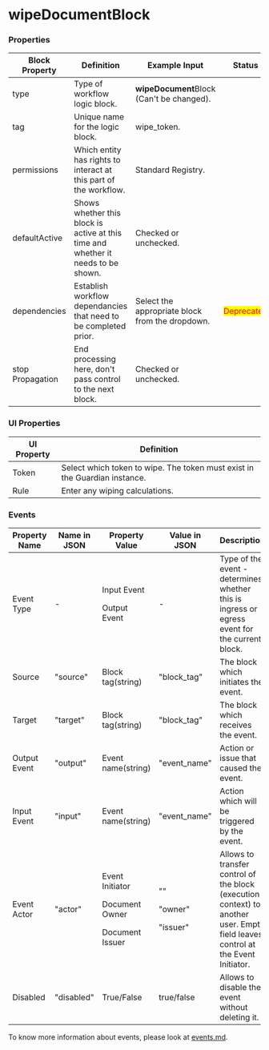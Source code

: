 # wipeDocumentBlock

### Properties

| Block Property   | Definition                                                                        | Example Input                                   | Status                                     |
| ---------------- | --------------------------------------------------------------------------------- | ----------------------------------------------- | ------------------------------------------ |
| type             | Type of workflow logic block.                                                     | **wipeDocument**Block (Can't be changed).       |                                            |
| tag              | Unique name for the logic block.                                                  | wipe\_token.                                    |                                            |
| permissions      | Which entity has rights to interact at this part of the workflow.                 | Standard Registry.                              |                                            |
| defaultActive    | Shows whether this block is active at this time and whether it needs to be shown. | Checked or unchecked.                           |                                            |
| dependencies     | Establish workflow dependancies that need to be completed prior.                  | Select the appropriate block from the dropdown. | <mark style="color:red;">Deprecated</mark> |
| stop Propagation | End processing here, don't pass control to the next block.                        | Checked or unchecked.                           |                                            |

### UI Properties

| UI Property | Definition                                                                 |
| ----------- | -------------------------------------------------------------------------- |
| Token       | Select which token to wipe. The token must exist in the Guardian instance. |
| Rule        | Enter any wiping calculations.                                             |

### Events

| Property Name | Name in JSON | Property Value                                                    | Value in JSON                          | Description                                                                                                                     |
| ------------- | ------------ | ----------------------------------------------------------------- | -------------------------------------- | ------------------------------------------------------------------------------------------------------------------------------- |
| Event Type    | -            | <p>Input Event</p><p>Output Event</p>                             | -                                      | Type of the event - determines whether this is ingress or egress event for the current block.                                   |
| Source        | "source"     | Block tag(string)                                                 | "block\_tag"                           | The block which initiates the event.                                                                                            |
| Target        | "target"     | Block tag(string)                                                 | "block\_tag"                           | The block which receives the event.                                                                                             |
| Output Event  | "output"     | Event name(string)                                                | "event\_name"                          | Action or issue that caused the event.                                                                                          |
| Input Event   | "input"      | Event name(string)                                                | "event\_name"                          | Action which will be triggered by the event.                                                                                    |
| Event Actor   | "actor"      | <p>Event Initiator</p><p>Document Owner</p><p>Document Issuer</p> | <p>""</p><p>"owner"</p><p>"issuer"</p> | Allows to transfer control of the block (execution context) to another user. Empty field leaves control at the Event Initiator. |
| Disabled      | "disabled"   | True/False                                                        | true/false                             | Allows to disable the event without deleting it.                                                                                |

To know more information about events, please look at [events.md](events.md "mention").
